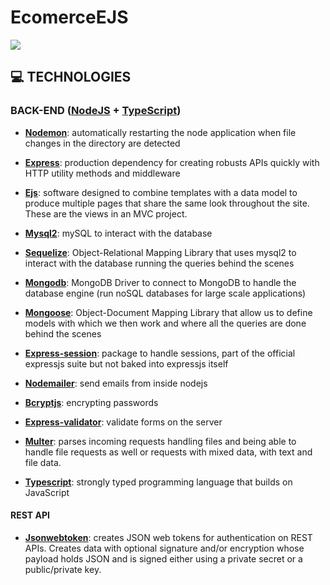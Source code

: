 # EcomerceEJS


[![](https://github.com/jubrito/nodejs-udemy-jubrito/blob/main/Studies/root-nodeapp.gif?raw=true)]()

## 💻 TECHNOLOGIES
### BACK-END ([NodeJS](https://nodejs.org/en/ "NodeJS") + [TypeScript](https://www.typescriptlang.org/ "TypeScript"))

- **[Nodemon](https://www.npmjs.com/package/nodemon "Nodemon")**: automatically restarting the node application when file changes in the directory are detected

- **[Express](https://expressjs.com/ "Express")**: production dependency for creating robusts APIs quickly with HTTP utility methods and middleware

- **[Ejs](https://ejs.co/ "Ejs")**: software designed to combine templates with a data model to produce multiple pages that share the same look throughout the site. These are the views in an MVC project.

- **[Mysql2](https://www.npmjs.com/package/mysql2 "Mysql2")**: mySQL to interact with the database

- **[Sequelize](https://www.npmjs.com/package/sequelize "Sequelize")**: Object-Relational Mapping Library that uses mysql2 to interact with the database running the queries behind the scenes

- **[Mongodb](https://www.mongodb.com/cloud/atlas "Mongodb")**: MongoDB Driver to connect to MongoDB to handle the database engine (run noSQL databases for large scale applications)

- **[Mongoose](https://mongoosejs.com/ "Mongoose")**: Object-Document Mapping Library that allow us to define models with which we then work and where all the queries are done behind the scenes

- **[Express-session](https://www.npmjs.com/package/express-session "Express-session")**: package to handle sessions, part of the official expressjs suite but not baked into expressjs itself

- **[Nodemailer](https://nodemailer.com/ "Nodemailer")**: send emails from inside nodejs

- **[Bcryptjs](https://www.npmjs.com/package/bcryptjs "Bcryptjs")**: encrypting passwords

- **[Express-validator](https://express-validator.github.io/docs/ "Express-validator")**: validate forms on the server

- **[Multer](https://www.npmjs.com/package/multer "Multer")**: parses incoming requests handling files and being able to handle file requests as well or requests with mixed data, with text and file data.

- **[Typescript](https://www.typescriptlang.org/ "Typescript")**: strongly typed programming language that builds on JavaScript

#### REST API

- **[Jsonwebtoken](https://www.npmjs.com/package/jsonwebtoken "Jsonwebtoken")**: creates JSON web tokens for authentication on REST APIs. Creates data with optional signature and/or encryption whose payload holds JSON and is signed either using a private secret or a public/private key.





